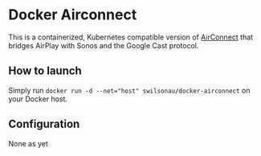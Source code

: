# Docker Airconnect

This is a containerized, Kubernetes compatible version of [AirConnect](https://github.com/philippe44/AirConnect) that bridges AirPlay with Sonos and the Google Cast protocol.

## How to launch

Simply run `docker run -d --net="host" swilsonau/docker-airconnect` on your Docker host.

## Configuration

None as yet
